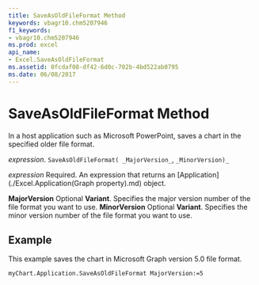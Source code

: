 ```yaml
---
title: SaveAsOldFileFormat Method
keywords: vbagr10.chm5207946
f1_keywords:
- vbagr10.chm5207946
ms.prod: excel
api_name:
- Excel.SaveAsOldFileFormat
ms.assetid: 0fcdaf08-df42-6d0c-702b-4bd522ab0795
ms.date: 06/08/2017
---
```



# SaveAsOldFileFormat Method

In a host application such as Microsoft PowerPoint, saves a chart in the specified older file format.

 _expression_. `SaveAsOldFileFormat( _MajorVersion_`,  `_MinorVersion)_`

 _expression_ Required. An expression that returns an [Application](./Excel.Application(Graph property).md) object.

 **MajorVersion** Optional **Variant**. Specifies the major version number of the file format you want to use.
 **MinorVersion** Optional **Variant**. Specifies the minor version number of the file format you want to use.

## Example

This example saves the chart in Microsoft Graph version 5.0 file format.


```vb
myChart.Application.SaveAsOldFileFormat MajorVersion:=5
```


